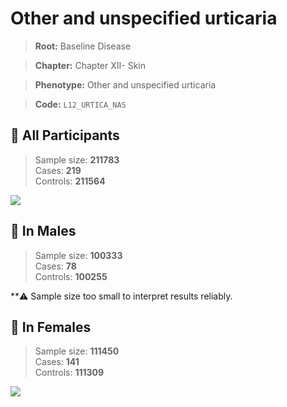 # Other and unspecified urticaria

> **Root:** Baseline Disease  

> **Chapter:** Chapter XII- Skin  

> **Phenotype:** Other and unspecified urticaria  

> **Code:** `L12_URTICA_NAS`

## 🧪 All Participants  
> Sample size: **211783**  
> Cases: **219**  
> Controls: **211564**
<img src="/Disease/Figures/ALL/Incidence/L12_URTICA_NAS.png"/>
<CsvTable src="/public/Disease/Data/ALL/Incidence/COX_L12_URTICA_NAS.csv" label="🔍 View full results" />

## 👨 In Males  
> Sample size: **100333**  
> Cases: **78**  
> Controls: **100255**

**⚠️ Sample size too small to interpret results reliably.


## 👩 In Females  
> Sample size: **111450**  
> Cases: **141**  
> Controls: **111309**
<img src="/Disease/Figures/Female/Incidence/L12_URTICA_NAS.png"/>
<CsvTable src="/public/Disease/Data/Female/Incidence/COX_L12_URTICA_NAS.csv" label="🔍 View full results" />
